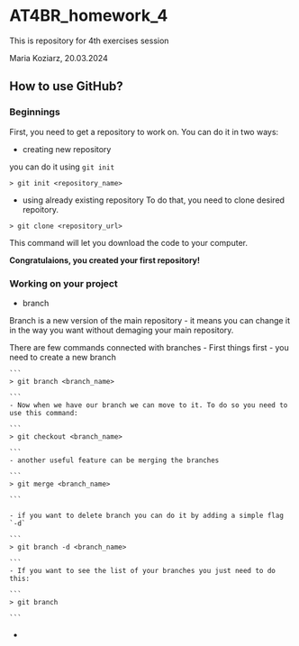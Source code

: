 # AT4BR_homework_4
This is repository for 4th exercises session 

Maria Koziarz, 20.03.2024

## How to use GitHub?
### Beginnings
First, you need to get a repository to work on. You can do it in two ways:
- creating new repository

you can do it using `git init`

```
> git init <repository_name>

```
- using already existing repository
To do that, you need to clone desired repoitory.

```
> git clone <repository_url>

```
This command will let you download the code to your computer.

**Congratulaions, you created your first repository!**

### Working on your project
- branch

Branch is a new version of the main repository - it means you can change it in the way you want without demaging your main repository. 

There are few commands connected with branches
    - First things first - you need to create a new branch
    
    ```
    > git branch <branch_name>

    ```
    - Now when we have our branch we can move to it. To do so you need to use this command:

    ```
    > git checkout <branch_name>

    ```
    - another useful feature can be merging the branches

    ```
    > git merge <branch_name>

    ```

    - if you want to delete branch you can do it by adding a simple flag `-d`

    ```
    > git branch -d <branch_name>

    ```
    - If you want to see the list of your branches you just need to do this:

    ```
    > git branch

    ```

- 